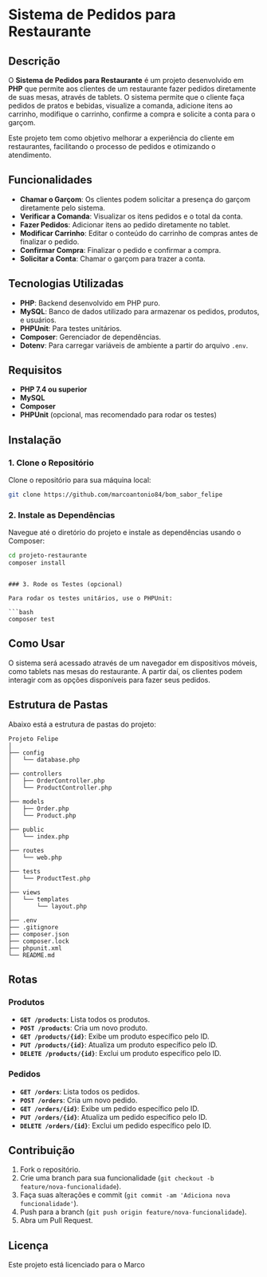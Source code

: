 
# Sistema de Pedidos para Restaurante

## Descrição

O **Sistema de Pedidos para Restaurante** é um projeto desenvolvido em **PHP** que permite aos clientes de um restaurante fazer pedidos diretamente de suas mesas, através de tablets. O sistema permite que o cliente faça pedidos de pratos e bebidas, visualize a comanda, adicione itens ao carrinho, modifique o carrinho, confirme a compra e solicite a conta para o garçom. 

Este projeto tem como objetivo melhorar a experiência do cliente em restaurantes, facilitando o processo de pedidos e otimizando o atendimento.

## Funcionalidades

- **Chamar o Garçom**: Os clientes podem solicitar a presença do garçom diretamente pelo sistema.
- **Verificar a Comanda**: Visualizar os itens pedidos e o total da conta.
- **Fazer Pedidos**: Adicionar itens ao pedido diretamente no tablet.
- **Modificar Carrinho**: Editar o conteúdo do carrinho de compras antes de finalizar o pedido.
- **Confirmar Compra**: Finalizar o pedido e confirmar a compra.
- **Solicitar a Conta**: Chamar o garçom para trazer a conta.

## Tecnologias Utilizadas

- **PHP**: Backend desenvolvido em PHP puro.
- **MySQL**: Banco de dados utilizado para armazenar os pedidos, produtos, e usuários.
- **PHPUnit**: Para testes unitários.
- **Composer**: Gerenciador de dependências.
- **Dotenv**: Para carregar variáveis de ambiente a partir do arquivo `.env`.

## Requisitos

- **PHP 7.4 ou superior**
- **MySQL**
- **Composer**
- **PHPUnit** (opcional, mas recomendado para rodar os testes)

## Instalação

### 1. Clone o Repositório

Clone o repositório para sua máquina local:

```bash
git clone https://github.com/marcoantonio84/bom_sabor_felipe
```

### 2. Instale as Dependências

Navegue até o diretório do projeto e instale as dependências usando o Composer:

```bash
cd projeto-restaurante
composer install
```


```

### 3. Rode os Testes (opcional)

Para rodar os testes unitários, use o PHPUnit:

```bash
composer test
```

## Como Usar

O sistema será acessado através de um navegador em dispositivos móveis, como tablets nas mesas do restaurante. A partir daí, os clientes podem interagir com as opções disponíveis para fazer seus pedidos.

## Estrutura de Pastas

Abaixo está a estrutura de pastas do projeto:

```
Projeto Felipe
│
├── config
│   └── database.php
│
├── controllers
│   ├── OrderController.php
│   └── ProductController.php
│
├── models
│   ├── Order.php
│   └── Product.php
│
├── public
│   └── index.php
│
├── routes
│   └── web.php
│
├── tests
│   └── ProductTest.php
│
├── views
│   └── templates
│       └── layout.php
│
├── .env
├── .gitignore
├── composer.json
├── composer.lock
├── phpunit.xml
└── README.md
```

## Rotas

### Produtos

- **`GET /products`**: Lista todos os produtos.
- **`POST /products`**: Cria um novo produto.
- **`GET /products/{id}`**: Exibe um produto específico pelo ID.
- **`PUT /products/{id}`**: Atualiza um produto específico pelo ID.
- **`DELETE /products/{id}`**: Exclui um produto específico pelo ID.

### Pedidos

- **`GET /orders`**: Lista todos os pedidos.
- **`POST /orders`**: Cria um novo pedido.
- **`GET /orders/{id}`**: Exibe um pedido específico pelo ID.
- **`PUT /orders/{id}`**: Atualiza um pedido específico pelo ID.
- **`DELETE /orders/{id}`**: Exclui um pedido específico pelo ID.

## Contribuição

1. Fork o repositório.
2. Crie uma branch para sua funcionalidade (`git checkout -b feature/nova-funcionalidade`).
3. Faça suas alterações e commit (`git commit -am 'Adiciona nova funcionalidade'`).
4. Push para a branch (`git push origin feature/nova-funcionalidade`).
5. Abra um Pull Request.

## Licença

Este projeto está licenciado para o Marco